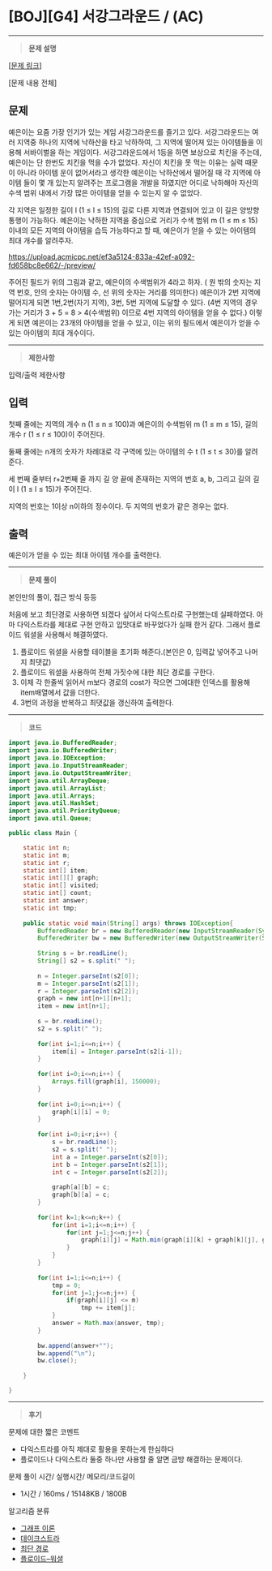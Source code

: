 # [BOJ][G4] 서강그라운드 / (AC)

---

> **문제 설명**
> 

[[문제 링크](https://www.acmicpc.net/problem/14938)]

[문제 내용 전체]

## 문제

예은이는 요즘 가장 인기가 있는 게임 서강그라운드를 즐기고 있다. 서강그라운드는 여러 지역중 하나의 지역에 낙하산을 타고 낙하하여, 그 지역에 떨어져 있는 아이템들을 이용해 서바이벌을 하는 게임이다. 서강그라운드에서 1등을 하면 보상으로 치킨을 주는데, 예은이는 단 한번도 치킨을 먹을 수가 없었다. 자신이 치킨을 못 먹는 이유는 실력 때문이 아니라 아이템 운이 없어서라고 생각한 예은이는 낙하산에서 떨어질 때 각 지역에 아이템 들이 몇 개 있는지 알려주는 프로그램을 개발을 하였지만 어디로 낙하해야 자신의 수색 범위 내에서 가장 많은 아이템을 얻을 수 있는지 알 수 없었다.

각 지역은 일정한 길이 l (1 ≤ l ≤ 15)의 길로 다른 지역과 연결되어 있고 이 길은 양방향 통행이 가능하다. 예은이는 낙하한 지역을 중심으로 거리가 수색 범위 m (1 ≤ m ≤ 15) 이내의 모든 지역의 아이템을 습득 가능하다고 할 때, 예은이가 얻을 수 있는 아이템의 최대 개수를 알려주자.

https://upload.acmicpc.net/ef3a5124-833a-42ef-a092-fd658bc8e662/-/preview/

주어진 필드가 위의 그림과 같고, 예은이의 수색범위가 4라고 하자. ( 원 밖의 숫자는 지역 번호, 안의 숫자는 아이템 수, 선 위의 숫자는 거리를 의미한다) 예은이가 2번 지역에 떨어지게 되면 1번,2번(자기 지역), 3번, 5번 지역에 도달할 수 있다. (4번 지역의 경우 가는 거리가 3 + 5 = 8 > 4(수색범위) 이므로 4번 지역의 아이템을 얻을 수 없다.) 이렇게 되면 예은이는 23개의 아이템을 얻을 수 있고, 이는 위의 필드에서 예은이가 얻을 수 있는 아이템의 최대 개수이다.

---

> **제한사항**
> 

입력/출력 제한사항

## 입력

첫째 줄에는 지역의 개수 n (1 ≤ n ≤ 100)과 예은이의 수색범위 m (1 ≤ m ≤ 15), 길의 개수 r (1 ≤ r ≤ 100)이 주어진다.

둘째 줄에는 n개의 숫자가 차례대로 각 구역에 있는 아이템의 수 t (1 ≤ t ≤ 30)를 알려준다.

세 번째 줄부터 r+2번째 줄 까지 길 양 끝에 존재하는 지역의 번호 a, b, 그리고 길의 길이 l (1 ≤ l ≤ 15)가 주어진다.

지역의 번호는 1이상 n이하의 정수이다. 두 지역의 번호가 같은 경우는 없다.

## 출력

예은이가 얻을 수 있는 최대 아이템 개수를 출력한다.

---

> **문제 풀이**
> 

본인만의 풀이, 접근 방식 등등

처음에 보고 최단경로 사용하면 되겠다 싶어서 다익스트라로 구현했는데 실패하였다. 아마 다익스트라를 제대로 구현 안하고 입맛대로 바꾸었다가 실패 한거 같다. 그래서 플로이드 워셜을 사용해서 해결하였다.

1. 플로이드 워셜을 사용할 테이블을 초기화 해준다.(본인은 0, 입력값 넣어주고 나머지 최댓값)
2. 플로이드 워셜을 사용하여 전체 가짓수에 대한 최단 경로를 구한다.
3. 이제 각 한줄씩 읽어서 m보다 경로의 cost가 작으면 그에대한 인덱스를 활용해 item배열에서 값을 더한다.
4. 3번의 과정을 반복하고 최댓값을 갱신하여 출력한다.

---

> **코드**
> 

```java
import java.io.BufferedReader;
import java.io.BufferedWriter;
import java.io.IOException;
import java.io.InputStreamReader;
import java.io.OutputStreamWriter;
import java.util.ArrayDeque;
import java.util.ArrayList;
import java.util.Arrays;
import java.util.HashSet;
import java.util.PriorityQueue;
import java.util.Queue;

public class Main {

	static int n;
	static int m;
	static int r;
	static int[] item;
	static int[][] graph;
	static int[] visited;
	static int[] count;
	static int answer;
	static int tmp;
	
	public static void main(String[] args) throws IOException{
		BufferedReader br = new BufferedReader(new InputStreamReader(System.in));
		BufferedWriter bw = new BufferedWriter(new OutputStreamWriter(System.out));
		
		String s = br.readLine();
		String[] s2 = s.split(" ");
		
		n = Integer.parseInt(s2[0]);
		m = Integer.parseInt(s2[1]);
		r = Integer.parseInt(s2[2]);
		graph = new int[n+1][n+1];
		item = new int[n+1];
		
		s = br.readLine();
		s2 = s.split(" ");
		
		for(int i=1;i<=n;i++) {
			item[i] = Integer.parseInt(s2[i-1]);
		}
		
		for(int i=0;i<=n;i++) {
			Arrays.fill(graph[i], 150000);
		}
		
		for(int i=0;i<=n;i++) {
			graph[i][i] = 0;
		}
		
		for(int i=0;i<r;i++) {
			s = br.readLine();
			s2 = s.split(" ");
			int a = Integer.parseInt(s2[0]);
			int b = Integer.parseInt(s2[1]);
			int c = Integer.parseInt(s2[2]);
			
			graph[a][b] = c;
			graph[b][a] = c;
		}
		
		for(int k=1;k<=n;k++) {
			for(int i=1;i<=n;i++) {
				for(int j=1;j<=n;j++) {
					graph[i][j] = Math.min(graph[i][k] + graph[k][j], graph[i][j]);
				}
			}
		}
		
		for(int i=1;i<=n;i++) {
			tmp = 0;
			for(int j=1;j<=n;j++) {
				if(graph[i][j] <= m)
					tmp += item[j];
			}
			answer = Math.max(answer, tmp);
		}
		
		bw.append(answer+"");
		bw.append("\n");
		bw.close();
		
	}

}
```

---

> **후기**
> 

문제에 대한 짧은 코멘트

- 다익스트라를 아직 제대로 활용을 못하는게 한심하다
- 플로이드나 다익스트라 둘중 하나만 사용할 줄 알면 금방 해결하는 문제이다.

문제 풀이 시간/ 실행시간/ 메모리/코드길이

- 1시간 / 160ms / 15148KB / 1800B

알고리즘 분류

- [그래프 이론](https://www.acmicpc.net/problem/tag/7)
- [데이크스트라](https://www.acmicpc.net/problem/tag/22)
- [최단 경로](https://www.acmicpc.net/problem/tag/215)
- [플로이드–워셜](https://www.acmicpc.net/problem/tag/31)